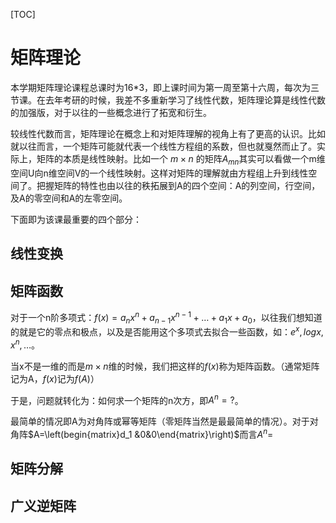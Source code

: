 [TOC]

# 矩阵理论

本学期矩阵理论课程总课时为16*3，即上课时间为第一周至第十六周，每次为三节课。在去年考研的时候，我差不多重新学习了线性代数，矩阵理论算是线性代数的加强版，对于以往的一些概念进行了拓宽和衍生。

较线性代数而言，矩阵理论在概念上和对矩阵理解的视角上有了更高的认识。比如就以往而言，一个矩阵可能就代表一个线性方程组的系数，但也就戛然而止了。实际上，矩阵的本质是线性映射。比如一个 $m \times n$ 的矩阵$A_{mn}$其实可以看做一个m维空间U向n维空间V的一个线性映射。这样对矩阵的理解就由方程组上升到线性空间了。把握矩阵的特性也由以往的秩拓展到A的四个空间：A的列空间，行空间，及A的零空间和A的左零空间。

下面即为该课最重要的四个部分：

## 线性变换

## 矩阵函数

对于一个n阶多项式：$f(x)=a_nx^{n}+a_{n-1}x^{n-1}+\dots+a_{1}x+a_0$，以往我们想知道的就是它的零点和极点，以及是否能用这个多项式去拟合一些函数，如：$e^{x},logx,x^{n},\dots$。

当x不是一维的而是$m\times n$维的时候，我们把这样的$f(x)$称为矩阵函数。（通常矩阵记为A，$f(x)$记为$f(A)$）

于是，问题就转化为：如何求一个矩阵的n次方，即$A^{n}=?$。

最简单的情况即A为对角阵或幂等矩阵（零矩阵当然是最最简单的情况）。对于对角阵$A=\left(begin{matrix}d_1 &0&0\end{matrix}\right)$而言$A^{n}=$

## 矩阵分解

## 广义逆矩阵